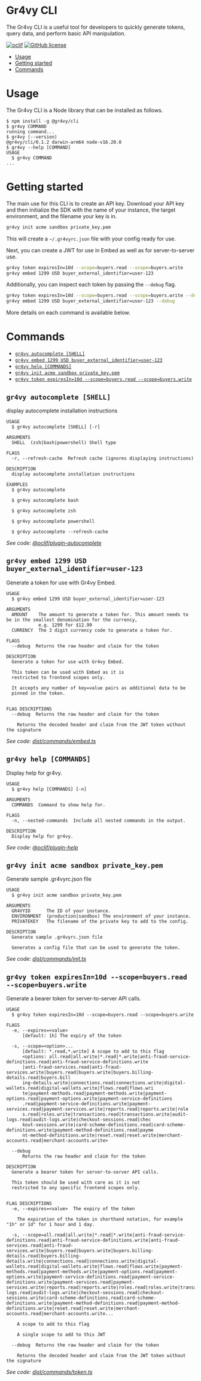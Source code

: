 Gr4vy CLI
=================

The Gr4vy CLI is a useful tool for developers to quickly generate tokens, 
query data, and perform basic API manipulation. 

[![oclif](https://img.shields.io/badge/cli-oclif-brightgreen.svg)](https://oclif.io)
[![GitHub license](https://img.shields.io/github/license/gr4vy/gr4vy-cli)](https://github.com/gr4vy/gr4vy-cli/blob/main/LICENSE)

<!-- toc -->
* [Usage](#usage)
* [Getting started](#getting-started)
* [Commands](#commands)
<!-- tocstop -->
# Usage

The Gr4vy CLI is a Node library that can be installed as follows.

<!-- usage -->
```sh-session
$ npm install -g @gr4vy/cli
$ gr4vy COMMAND
running command...
$ gr4vy (--version)
@gr4vy/cli/0.1.2 darwin-arm64 node-v16.20.0
$ gr4vy --help [COMMAND]
USAGE
  $ gr4vy COMMAND
...
```
<!-- usagestop -->

# Getting started

The main use for this CLI is to create an API key. Download your API key and then initialize the SDK with the name of your instance, the target environment, and the filename your key is in.

```sh
gr4vy init acme sandbox private_key.pem
```

This will create a `~/.gr4vyrc.json` file with your config ready for use.

Next, you can create a JWT for use in Embed as well as for server-to-server use.

```sh
gr4vy token expiresIn=10d --scope=buyers.read --scope=buyers.write
gr4vy embed 1299 USD buyer_external_identifier=user-123
```

Additionally, you can inspect each token by passing the `--debug` flag.

```sh
gr4vy token expiresIn=10d --scope=buyers.read --scope=buyers.write --debug
gr4vy embed 1299 USD buyer_external_identifier=user-123 --debug
```

More details on each command is available below.

# Commands
<!-- commands -->
* [`gr4vy autocomplete [SHELL]`](#gr4vy-autocomplete-shell)
* [`gr4vy embed 1299 USD buyer_external_identifier=user-123`](#gr4vy-embed-1299-usd-buyer_external_identifieruser-123)
* [`gr4vy help [COMMANDS]`](#gr4vy-help-commands)
* [`gr4vy init acme sandbox private_key.pem`](#gr4vy-init-acme-sandbox-private_keypem)
* [`gr4vy token expiresIn=10d --scope=buyers.read --scope=buyers.write`](#gr4vy-token-expiresin10d---scopebuyersread---scopebuyerswrite)

## `gr4vy autocomplete [SHELL]`

display autocomplete installation instructions

```
USAGE
  $ gr4vy autocomplete [SHELL] [-r]

ARGUMENTS
  SHELL  (zsh|bash|powershell) Shell type

FLAGS
  -r, --refresh-cache  Refresh cache (ignores displaying instructions)

DESCRIPTION
  display autocomplete installation instructions

EXAMPLES
  $ gr4vy autocomplete

  $ gr4vy autocomplete bash

  $ gr4vy autocomplete zsh

  $ gr4vy autocomplete powershell

  $ gr4vy autocomplete --refresh-cache
```

_See code: [@oclif/plugin-autocomplete](https://github.com/oclif/plugin-autocomplete/blob/v2.3.0/src/commands/autocomplete/index.ts)_

## `gr4vy embed 1299 USD buyer_external_identifier=user-123`

Generate a token for use with Gr4vy Embed.

```
USAGE
  $ gr4vy embed 1299 USD buyer_external_identifier=user-123

ARGUMENTS
  AMOUNT    The amount to generate a token for. This amount needs to be in the smallest denomination for the currency,
            e.g. 1299 for $12.99
  CURRENCY  The 3 digit currency code to generate a token for.

FLAGS
  --debug  Returns the raw header and claim for the token

DESCRIPTION
  Generate a token for use with Gr4vy Embed.

  This token can be used with Embed as it is
  restricted to frontend scopes only.

  It accepts any number of key=value pairs as additional data to be
  pinned in the token.


FLAG DESCRIPTIONS
  --debug  Returns the raw header and claim for the token

    Returns the decoded header and claim from the JWT token without the signature
```

_See code: [dist/commands/embed.ts](https://github.com/gr4vy/gr4vy-cli/blob/v0.1.2/dist/commands/embed.ts)_

## `gr4vy help [COMMANDS]`

Display help for gr4vy.

```
USAGE
  $ gr4vy help [COMMANDS] [-n]

ARGUMENTS
  COMMANDS  Command to show help for.

FLAGS
  -n, --nested-commands  Include all nested commands in the output.

DESCRIPTION
  Display help for gr4vy.
```

_See code: [@oclif/plugin-help](https://github.com/oclif/plugin-help/blob/v5.2.9/src/commands/help.ts)_

## `gr4vy init acme sandbox private_key.pem`

Generate sample .gr4vyrc.json file

```
USAGE
  $ gr4vy init acme sandbox private_key.pem

ARGUMENTS
  GR4VYID      The ID of your instance.
  ENVIRONMENT  (production|sandbox) The environment of your instance.
  PRIVATEKEY   The filename of the private key to add to the config.

DESCRIPTION
  Generate sample .gr4vyrc.json file

  Generates a config file that can be used to generate the token.
```

_See code: [dist/commands/init.ts](https://github.com/gr4vy/gr4vy-cli/blob/v0.1.2/dist/commands/init.ts)_

## `gr4vy token expiresIn=10d --scope=buyers.read --scope=buyers.write`

Generate a bearer token for server-to-server API calls.

```
USAGE
  $ gr4vy token expiresIn=10d --scope=buyers.read --scope=buyers.write

FLAGS
  -e, --expires=<value>
      [default: 1h] The expiry of the token

  -s, --scope=<option>...
      [default: *.read,*.write] A scope to add to this flag
      <options: all.read|all.write|*.read|*.write|anti-fraud-service-definitions.read|anti-fraud-service-definitions.write
      |anti-fraud-services.read|anti-fraud-services.write|buyers.read|buyers.write|buyers.billing-details.read|buyers.bill
      ing-details.write|connections.read|connections.write|digital-wallets.read|digital-wallets.write|flows.read|flows.wri
      te|payment-methods.read|payment-methods.write|payment-options.read|payment-options.write|payment-service-definitions
      .read|payment-service-definitions.write|payment-services.read|payment-services.write|reports.read|reports.write|role
      s.read|roles.write|transactions.read|transactions.write|audit-logs.read|audit-logs.write|checkout-sessions.read|chec
      kout-sessions.write|card-scheme-definitions.read|card-scheme-definitions.write|payment-method-definitions.read|payme
      nt-method-definitions.write|reset.read|reset.write|merchant-accounts.read|merchant-accounts.write>

  --debug
      Returns the raw header and claim for the token

DESCRIPTION
  Generate a bearer token for server-to-server API calls.

  This token should be used with care as it is not
  restricted to any specific frontend scopes only.


FLAG DESCRIPTIONS
  -e, --expires=<value>  The expiry of the token

    The expiration of the token in shorthand notation, for example "1h" or 1d" for 1 hour and 1 day.

  -s, --scope=all.read|all.write|*.read|*.write|anti-fraud-service-definitions.read|anti-fraud-service-definitions.write|anti-fraud-services.read|anti-fraud-services.write|buyers.read|buyers.write|buyers.billing-details.read|buyers.billing-details.write|connections.read|connections.write|digital-wallets.read|digital-wallets.write|flows.read|flows.write|payment-methods.read|payment-methods.write|payment-options.read|payment-options.write|payment-service-definitions.read|payment-service-definitions.write|payment-services.read|payment-services.write|reports.read|reports.write|roles.read|roles.write|transactions.read|transactions.write|audit-logs.read|audit-logs.write|checkout-sessions.read|checkout-sessions.write|card-scheme-definitions.read|card-scheme-definitions.write|payment-method-definitions.read|payment-method-definitions.write|reset.read|reset.write|merchant-accounts.read|merchant-accounts.write...

    A scope to add to this flag

    A single scope to add to this JWT

  --debug  Returns the raw header and claim for the token

    Returns the decoded header and claim from the JWT token without the signature
```

_See code: [dist/commands/token.ts](https://github.com/gr4vy/gr4vy-cli/blob/v0.1.2/dist/commands/token.ts)_
<!-- commandsstop -->
